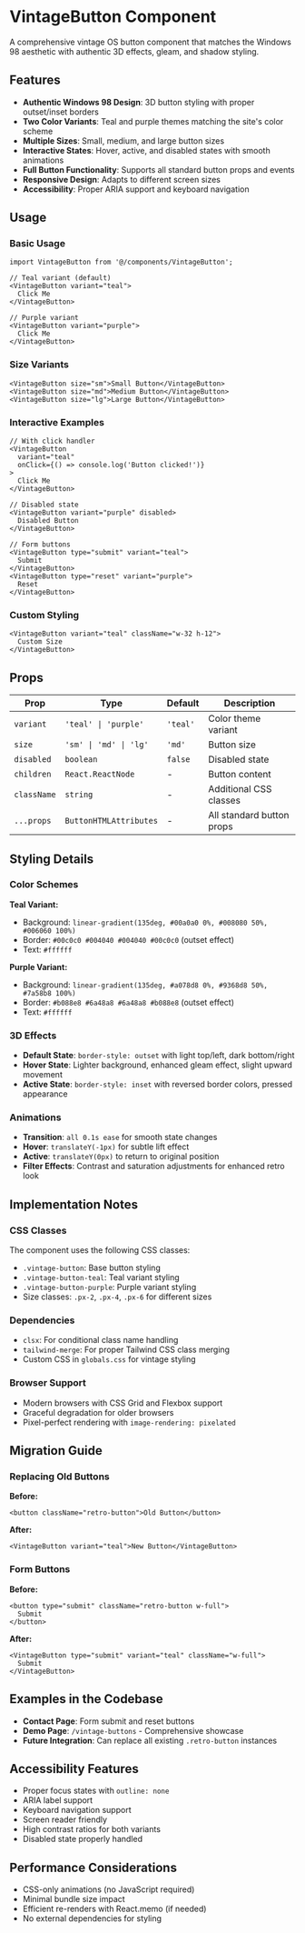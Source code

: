 # VintageButton Component

A comprehensive vintage OS button component that matches the Windows 98 aesthetic with authentic 3D effects, gleam, and shadow styling.

## Features

- **Authentic Windows 98 Design**: 3D button styling with proper outset/inset borders
- **Two Color Variants**: Teal and purple themes matching the site's color scheme
- **Multiple Sizes**: Small, medium, and large button sizes
- **Interactive States**: Hover, active, and disabled states with smooth animations
- **Full Button Functionality**: Supports all standard button props and events
- **Responsive Design**: Adapts to different screen sizes
- **Accessibility**: Proper ARIA support and keyboard navigation

## Usage

### Basic Usage

```tsx
import VintageButton from '@/components/VintageButton';

// Teal variant (default)
<VintageButton variant="teal">
  Click Me
</VintageButton>

// Purple variant
<VintageButton variant="purple">
  Click Me
</VintageButton>
```

### Size Variants

```tsx
<VintageButton size="sm">Small Button</VintageButton>
<VintageButton size="md">Medium Button</VintageButton>
<VintageButton size="lg">Large Button</VintageButton>
```

### Interactive Examples

```tsx
// With click handler
<VintageButton
  variant="teal"
  onClick={() => console.log('Button clicked!')}
>
  Click Me
</VintageButton>

// Disabled state
<VintageButton variant="purple" disabled>
  Disabled Button
</VintageButton>

// Form buttons
<VintageButton type="submit" variant="teal">
  Submit
</VintageButton>
<VintageButton type="reset" variant="purple">
  Reset
</VintageButton>
```

### Custom Styling

```tsx
<VintageButton variant="teal" className="w-32 h-12">
  Custom Size
</VintageButton>
```

## Props

| Prop        | Type                   | Default  | Description               |
| ----------- | ---------------------- | -------- | ------------------------- |
| `variant`   | `'teal' \| 'purple'`   | `'teal'` | Color theme variant       |
| `size`      | `'sm' \| 'md' \| 'lg'` | `'md'`   | Button size               |
| `disabled`  | `boolean`              | `false`  | Disabled state            |
| `children`  | `React.ReactNode`      | -        | Button content            |
| `className` | `string`               | -        | Additional CSS classes    |
| `...props`  | `ButtonHTMLAttributes` | -        | All standard button props |

## Styling Details

### Color Schemes

**Teal Variant:**

- Background: `linear-gradient(135deg, #00a0a0 0%, #008080 50%, #006060 100%)`
- Border: `#00c0c0 #004040 #004040 #00c0c0` (outset effect)
- Text: `#ffffff`

**Purple Variant:**

- Background: `linear-gradient(135deg, #a078d8 0%, #9368d8 50%, #7a58b8 100%)`
- Border: `#b088e8 #6a48a8 #6a48a8 #b088e8` (outset effect)
- Text: `#ffffff`

### 3D Effects

- **Default State**: `border-style: outset` with light top/left, dark bottom/right
- **Hover State**: Lighter background, enhanced gleam effect, slight upward movement
- **Active State**: `border-style: inset` with reversed border colors, pressed appearance

### Animations

- **Transition**: `all 0.1s ease` for smooth state changes
- **Hover**: `translateY(-1px)` for subtle lift effect
- **Active**: `translateY(0px)` to return to original position
- **Filter Effects**: Contrast and saturation adjustments for enhanced retro look

## Implementation Notes

### CSS Classes

The component uses the following CSS classes:

- `.vintage-button`: Base button styling
- `.vintage-button-teal`: Teal variant styling
- `.vintage-button-purple`: Purple variant styling
- Size classes: `.px-2`, `.px-4`, `.px-6` for different sizes

### Dependencies

- `clsx`: For conditional class name handling
- `tailwind-merge`: For proper Tailwind CSS class merging
- Custom CSS in `globals.css` for vintage styling

### Browser Support

- Modern browsers with CSS Grid and Flexbox support
- Graceful degradation for older browsers
- Pixel-perfect rendering with `image-rendering: pixelated`

## Migration Guide

### Replacing Old Buttons

**Before:**

```tsx
<button className="retro-button">Old Button</button>
```

**After:**

```tsx
<VintageButton variant="teal">New Button</VintageButton>
```

### Form Buttons

**Before:**

```tsx
<button type="submit" className="retro-button w-full">
  Submit
</button>
```

**After:**

```tsx
<VintageButton type="submit" variant="teal" className="w-full">
  Submit
</VintageButton>
```

## Examples in the Codebase

- **Contact Page**: Form submit and reset buttons
- **Demo Page**: `/vintage-buttons` - Comprehensive showcase
- **Future Integration**: Can replace all existing `.retro-button` instances

## Accessibility Features

- Proper focus states with `outline: none`
- ARIA label support
- Keyboard navigation support
- Screen reader friendly
- High contrast ratios for both variants
- Disabled state properly handled

## Performance Considerations

- CSS-only animations (no JavaScript required)
- Minimal bundle size impact
- Efficient re-renders with React.memo (if needed)
- No external dependencies for styling
